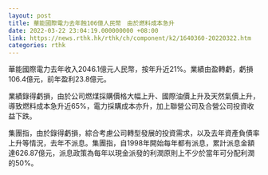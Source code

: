 ```yaml
---
layout: post
title: 華能國際電力去年蝕106億人民幣　由於燃料成本急升
date: 2022-03-22 23:04:19.000000000 +08:00
link: https://news.rthk.hk/rthk/ch/component/k2/1640360-20220322.htm
categories: rthk
---
```


華能國際電力去年收入2046.1億元人民幣，按年升近21%。業績由盈轉虧，虧損106.4億元，前年盈利23.8億元。

業績錄得虧損，由於公司燃煤採購價格大幅上升、國際油價上升及天然氣價上升，導致燃料成本急升近65%，電力採購成本亦升，加上聯營公司及合營公司投資收益下跌。

集團指，由於錄得虧損，綜合考慮公司轉型發展的投資需求，以及去年資產負債率上升等情況，去年不派息。集團指，自1998年開始每年都有派息，累計派息金額達626.87億元，派息政策為每年以現金派發的利潤原則上不少於當年可分配利潤的50%。
